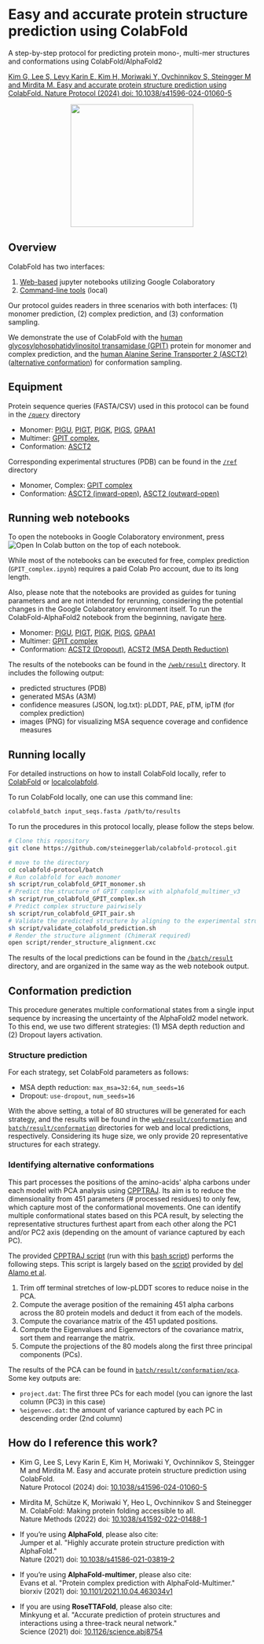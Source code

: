 # Easy and accurate protein structure prediction using ColabFold
A step-by-step protocol for predicting protein mono-, multi-mer structures and conformations using ColabFold/AlphaFold2

[Kim G, Lee S, Levy Karin E, Kim H, Moriwaki Y, Ovchinnikov S, Steingger M and Mirdita M. Easy and accurate protein structure prediction using ColabFold. Nature Protocol (2024) doi: 10.1038/s41596-024-01060-5](https://www.nature.com/articles/s41596-024-01060-5)


<p align="center"><img src="https://github.com/steineggerlab/colabfold-protocol/raw/main/.github/ColabFold_Marv_Logo.png" height="250"/></p>

## Overview 
ColabFold has two interfaces: 
1) [Web-based](https://colab.research.google.com/github/sokrypton/ColabFold/blob/main/AlphaFold2.ipynb) jupyter notebooks utilizing Google Colaboratory
2) [Command-line tools](https://github.com/sokrypton/ColabFold) (local)

Our protocol guides readers in three scenarios with both interfaces: (1) monomer prediction, (2) complex prediction, and (3) conformation sampling.

We demonstrate the use of ColabFold with the [human glycosylphosphatidylinositol transamidase (GPIT)](https://www.rcsb.org/structure/7W72) protein for monomer and complex prediction, and the [human Alanine Serine Transporter 2 (ASCT2)](https://www.rcsb.org/structure/6RVX) ([alternative conformation](https://www.rcsb.org/structure/7BCQ)) for conformation sampling.

## Equipment
Protein sequence queries (FASTA/CSV) used in this protocol can be found in the [`/query`](https://github.com/steineggerlab/colabfold-protocol/tree/main/query) directory

- Monomer: [PIGU](https://github.com/steineggerlab/colabfold-protocol/blob/main/query/PIGU.fasta), [PIGT](https://github.com/steineggerlab/colabfold-protocol/blob/main/query/PIGT.fasta), [PIGK](https://github.com/steineggerlab/colabfold-protocol/blob/main/query/PIGK.fasta), [PIGS](https://github.com/steineggerlab/colabfold-protocol/blob/main/query/PIGS.fasta), [GPAA1](https://github.com/steineggerlab/colabfold-protocol/blob/main/query/GPAA1.fasta)
- Multimer: [GPIT complex](https://github.com/steineggerlab/colabfold-protocol/blob/main/query/GPITcomplex.csv),
- Conformation: [ASCT2](https://github.com/steineggerlab/colabfold-protocol/blob/main/query/ASCT2.fasta)

Corresponding experimental structures (PDB) can be found in the [`/ref`](https://github.com/steineggerlab/colabfold-protocol/tree/main/ref) directory
- Monomer, Complex: [GPIT complex](https://github.com/steineggerlab/colabfold-protocol/blob/main/ref/7w72.pdb)
- Conformation: [ASCT2 (inward-open)](https://github.com/steineggerlab/colabfold-protocol/blob/main/ref/6rvx.pdb), [ASCT2 (outward-open)](https://github.com/steineggerlab/colabfold-protocol/blob/main/ref/7bcq.pdb)


## Running web notebooks
To open the notebooks in Google Colaboratory environment, press <img src="https://colab.research.google.com/assets/colab-badge.svg" alt="Open In Colab"/> button on the top of each notebook.

While most of the notebooks can be executed for free, complex prediction (`GPIT_complex.ipynb`) requires a paid Colab Pro account, due to its long length.

Also, please note that the notebooks are provided as guides for tuning parameters and are not intended for rerunning, considering the potential changes in the Google Colaboratory environment itself. To run the ColabFold-AlphaFold2 notebook from the beginning, navigate [here](https://colab.research.google.com/github/sokrypton/ColabFold/blob/main/AlphaFold2.ipynb). 

- Monomer: [PIGU](https://github.com/steineggerlab/colabfold-protocol/blob/main/web/notebook/PIGU.ipynb), [PIGT](https://github.com/steineggerlab/colabfold-protocol/blob/main/web/notebook/PIGT.ipynb), [PIGK](https://github.com/steineggerlab/colabfold-protocol/blob/main/web/notebook/PIGK.ipynb), [PIGS](https://github.com/steineggerlab/colabfold-protocol/blob/main/web/notebook/PIGS.ipynb), [GPAA1](https://github.com/steineggerlab/colabfold-protocol/blob/main/web/notebook/GPAA1.ipynb)
- Multimer: [GPIT complex](https://github.com/steineggerlab/colabfold-protocol/blob/main/web/notebook/GPIT_complex.ipynb)
- Conformation: [ACST2 (Dropout)](https://github.com/steineggerlab/colabfold-protocol/blob/main/web/notebook/ASCT2_conformation_dropout.ipynb), [ACST2 (MSA Depth Reduction)](https://github.com/steineggerlab/colabfold-protocol/blob/main/web/notebook/ASCT2_conformation_MSADepthReduction.ipynb)

The results of the notebooks can be found in the [`/web/result`](https://github.com/steineggerlab/colabfold-protocol/blob/main/web/result) directory. It includes the following output: 
- predicted structures (PDB)
- generated MSAs (A3M) 
- confidence measures (JSON, log.txt): pLDDT, PAE, pTM, ipTM (for complex prediction) 
- images (PNG) for visualizing MSA sequence coverage and confidence measures

## Running locally 
For detailed instructions on how to install ColabFold locally, refer to [ColabFold](https://github.com/sokrypton/ColabFold) or [localcolabfold](https://github.com/YoshitakaMo/localcolabfold).

To run ColabFold locally, one can use this command line:
```sh
colabfold_batch input_seqs.fasta /path/to/results
``` 

To run the procedures in this protocol locally, please follow the steps below. 
```sh
# Clone this repository
git clone https://github.com/steineggerlab/colabfold-protocol.git

# move to the directory
cd colabfold-protocol/batch
# Run colabfold for each monomer
sh script/run_colabfold_GPIT_monomer.sh
# Predict the structure of GPIT complex with alphafold_multimer_v3
sh script/run_colabfold_GPIT_complex.sh
# Predict complex structure pairwisely
sh script/run_colabfold_GPIT_pair.sh
# Validate the predicted structure by aligning to the experimental structure
sh script/validate_colabfold_prediction.sh
# Render the structure alignment (ChimeraX required)
open script/render_structure_alignment.cxc
```
The results of the local predictions can be found in the [`/batch/result`](https://github.com/steineggerlab/colabfold-protocol/blob/main/batch/result) directory, and are organized in the same way as the web notebook output.

## Conformation prediction
This procedure generates multiple conformational states from a single input sequence by increasing the uncertainty of the AlphaFold2 model network. To this end, we use two different strategies: (1) MSA depth reduction and (2) Dropout layers activation.

### Structure prediction 
For each strategy, set ColabFold parameters as follows: 
- MSA depth reduction: `max_msa=32:64`, `num_seeds=16`
- Dropout: `use-dropout`, `num_seeds=16`

With the above setting, a total of 80 structures will be generated for each strategy, and the results will be found in the [`web/result/conformation`](https://github.com/steineggerlab/colabfold-protocol/blob/main/web/result/conformation) and [`batch/result/conformation`](https://github.com/steineggerlab/colabfold-protocol/blob/main/batch/result/conformation) directories for web and local predictions, respectively. Considering its huge size, we only provide 20 representative structures for each strategy.

### Identifying alternative conformations 
This part processes the positions of the amino-acids' alpha carbons under each model with PCA analysis using [CPPTRAJ](https://amberhub.chpc.utah.edu/cpptraj/). Its aim is to reduce the dimensionality from 451 parameters (# processed residues) to only few, which capture most of the conformational movements. One can identify multiple conformational states based on this PCA result, by selecting the representative structures furthest apart from each other along the PC1 and/or PC2 axis (depending on the amount of variance captured by each PC). 

The provided [CPPTRAJ script](https://github.com/steineggerlab/colabfold-protocol/blob/main/batch/script/asct2_pca.in) (run with this [bash script](https://github.com/steineggerlab/colabfold-protocol/blob/main/batch/script/run_cpptraj_asct2.sh)) performs the following steps. This script is largely based on the [script](https://github.com/delalamo/af2_conformations) provided by [del Alamo et al](https://elifesciences.org/articles/75751).
1. Trim off terminal stretches of low-pLDDT scores to reduce noise in the PCA.
2. Compute the average position of the remaining 451 alpha carbons across the 80 protein models and deduct it from each of the models.
3. Compute the covariance matrix of the 451 updated positions.
4. Compute the Eigenvalues and Eigenvectors of the covariance matrix, sort them and rearrange the matrix.
5. Compute the projections of the 80 models along the first three principal components (PCs).

The results of the PCA can be found in [`batch/result/conformation/pca`](https://github.com/steineggerlab/colabfold-protocol/tree/main/batch/result/conformation/pca). Some key outputs are: 
- `project.dat`: The first three PCs for each model (you can ignore the last column (PC3) in this case)
- `%eigenvec.dat`: the amount of variance captured by each PC in descending order (2nd column)

## How do I reference this work?
- Kim G, Lee S, Levy Karin E, Kim H, Moriwaki Y, Ovchinnikov S, Steingger M and Mirdita M. Easy and accurate protein structure prediction using ColabFold. <br />
  Nature Protocol (2024) doi: [10.1038/s41596-024-01060-5](https://www.nature.com/articles/s41596-024-01060-5)

- Mirdita M, Schütze K, Moriwaki Y, Heo L, Ovchinnikov S and Steinegger M. ColabFold: Making protein folding accessible to all. <br />
  Nature Methods (2022) doi: [10.1038/s41592-022-01488-1](https://www.nature.com/articles/s41592-022-01488-1)
- If you’re using **AlphaFold**, please also cite: <br />
  Jumper et al. "Highly accurate protein structure prediction with AlphaFold." <br />
  Nature (2021) doi: [10.1038/s41586-021-03819-2](https://doi.org/10.1038/s41586-021-03819-2)
- If you’re using **AlphaFold-multimer**, please also cite: <br />
  Evans et al. "Protein complex prediction with AlphaFold-Multimer." <br />
  biorxiv (2021) doi: [10.1101/2021.10.04.463034v1](https://www.biorxiv.org/content/10.1101/2021.10.04.463034v1)
- If you are using **RoseTTAFold**, please also cite: <br />
  Minkyung et al. "Accurate prediction of protein structures and interactions using a three-track neural network." <br />
  Science (2021) doi: [10.1126/science.abj8754](https://doi.org/10.1126/science.abj8754)

